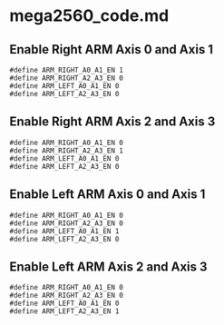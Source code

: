 # mega2560_code.md

## Enable Right ARM Axis 0 and Axis 1

	#define ARM_RIGHT_A0_A1_EN 1
	#define ARM_RIGHT_A2_A3_EN 0
	#define ARM_LEFT_A0_A1_EN 0
	#define ARM_LEFT_A2_A3_EN 0

## Enable Right ARM Axis 2 and Axis 3

	#define ARM_RIGHT_A0_A1_EN 0
	#define ARM_RIGHT_A2_A3_EN 1
	#define ARM_LEFT_A0_A1_EN 0
	#define ARM_LEFT_A2_A3_EN 0

## Enable Left ARM Axis 0 and Axis 1

	#define ARM_RIGHT_A0_A1_EN 0
	#define ARM_RIGHT_A2_A3_EN 0
	#define ARM_LEFT_A0_A1_EN 1
	#define ARM_LEFT_A2_A3_EN 0

## Enable Left ARM Axis 2 and Axis 3

	#define ARM_RIGHT_A0_A1_EN 0
	#define ARM_RIGHT_A2_A3_EN 0
	#define ARM_LEFT_A0_A1_EN 0
	#define ARM_LEFT_A2_A3_EN 1


